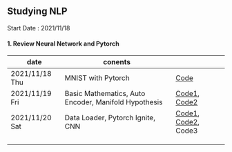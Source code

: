 ## Studying NLP

Start Date : 2021/11/18



####	1. Review Neural Network and Pytorch
| date           | conents                                              |                                                              |
| -------------- | ---------------------------------------------------- | ------------------------------------------------------------ |
| 2021/11/18 Thu | MNIST with Pytorch                                   | [Code](https://github.com/saanghyuk/NLP/tree/main/DL_review/01_mnist) |
| 2021/11/19 Fri | Basic Mathematics, Auto Encoder, Manifold Hypothesis | [Code1](https://github.com/saanghyuk/NLP/tree/main/DL_review/02_representation_learning), [Code2](https://github.com/saanghyuk/NLP/tree/main/DL_review/03-geometric_perspective) |
| 2021/11/20 Sat | Data Loader, Pytorch Ignite, CNN                     | [Code1](https://github.com/saanghyuk/NLP/tree/main/DL_review/04-advanced_pytorch_tutorials/04-01-custom_dataset), [Code2](https://github.com/saanghyuk/NLP/tree/main/DL_review/04-advanced_pytorch_tutorials/04-02-pytorch_ignite), Code3 |
|                |                                                      |                                                              |
|                |                                                      |                                                              |
|                |                                                      |                                                              |

